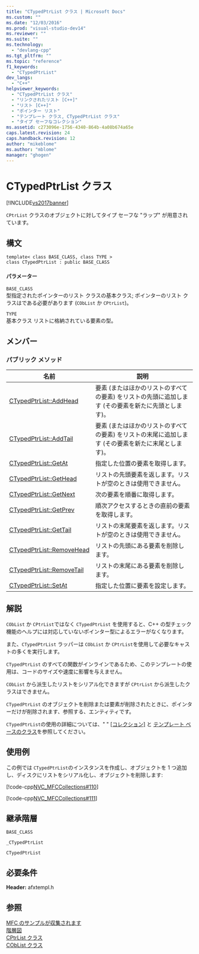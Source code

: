 ```yaml
---
title: "CTypedPtrList クラス | Microsoft Docs"
ms.custom: ""
ms.date: "12/03/2016"
ms.prod: "visual-studio-dev14"
ms.reviewer: ""
ms.suite: ""
ms.technology: 
  - "devlang-cpp"
ms.tgt_pltfrm: ""
ms.topic: "reference"
f1_keywords: 
  - "CTypedPtrList"
dev_langs: 
  - "C++"
helpviewer_keywords: 
  - "CTypedPtrList クラス"
  - "リンクされたリスト [C++]"
  - "リスト [C++]"
  - "ポインター リスト"
  - "テンプレート クラス, CTypedPtrList クラス"
  - "タイプ セーフなコレクション"
ms.assetid: c273096e-1756-4340-864b-4a08b674a65e
caps.latest.revision: 24
caps.handback.revision: 12
author: "mikeblome"
ms.author: "mblome"
manager: "ghogen"
---
```

# CTypedPtrList クラス
[!INCLUDE[vs2017banner](../../assembler/inline/includes/vs2017banner.md)]

`CPtrList` クラスのオブジェクトに対してタイプ セーフな "ラップ" が用意されています。  
  
## 構文  
  
```  
template< class BASE_CLASS, class TYPE >  
class CTypedPtrList : public BASE_CLASS  
```  
  
#### パラメーター  
 `BASE_CLASS`  
 型指定されたポインターのリスト クラスの基本クラス; ポインターのリスト クラスはである必要があります \(`CObList` か `CPtrList`\)。  
  
 `TYPE`  
 基本クラス リストに格納されている要素の型。  
  
## メンバー  
  
### パブリック メソッド  
  
|名前|説明|  
|--------|--------|  
|[CTypedPtrList::AddHead](../Topic/CTypedPtrList::AddHead.md)|要素 \(またはほかのリストのすべての要素\) をリストの先頭に追加します \(その要素を新たに先頭とします\)。|  
|[CTypedPtrList::AddTail](../Topic/CTypedPtrList::AddTail.md)|要素 \(またはほかのリストのすべての要素\) をリストの末尾に追加します \(その要素を新たに末尾とします\)。|  
|[CTypedPtrList::GetAt](../Topic/CTypedPtrList::GetAt.md)|指定した位置の要素を取得します。|  
|[CTypedPtrList::GetHead](../Topic/CTypedPtrList::GetHead.md)|リストの先頭要素を返します。リストが空のときは使用できません。|  
|[CTypedPtrList::GetNext](../Topic/CTypedPtrList::GetNext.md)|次の要素を順番に取得します。|  
|[CTypedPtrList::GetPrev](../Topic/CTypedPtrList::GetPrev.md)|順次アクセスするときの直前の要素を取得します。|  
|[CTypedPtrList::GetTail](../Topic/CTypedPtrList::GetTail.md)|リストの末尾要素を返します。リストが空のときは使用できません。|  
|[CTypedPtrList::RemoveHead](../Topic/CTypedPtrList::RemoveHead.md)|リストの先頭にある要素を削除します。|  
|[CTypedPtrList::RemoveTail](../Topic/CTypedPtrList::RemoveTail.md)|リストの末尾にある要素を削除します。|  
|[CTypedPtrList::SetAt](../Topic/CTypedPtrList::SetAt.md)|指定した位置に要素を設定します。|  
  
## 解説  
 `CObList` か `CPtrList`ではなく `CTypedPtrList` を使用すると、C\+\+ の型チェック機能のヘルプには対応していないポインター型によるエラーがなくなります。  
  
 また、`CTypedPtrList` ラッパーは `CObList` か `CPtrList`を使用して必要なキャストの多くを実行します。  
  
 `CTypedPtrList` のすべての関数がインラインであるため、このテンプレートの使用は、コードのサイズや速度に影響を与えません。  
  
 `CObList` から派生したリストをシリアル化できますが `CPtrList` から派生したクラスはできません。  
  
 `CTypedPtrList` のオブジェクトを削除または要素が削除されたときに、ポインターだけが削除されます、参照する、エンティティです。  
  
 `CTypedPtrList`の使用の詳細については、" " [&#91;コレクション&#93;](../../mfc/collections.md) と [テンプレート ベースのクラス](../Topic/Template-Based%20Classes.md)を参照してください。  
  
## 使用例  
 この例では `CTypedPtrList`のインスタンスを作成し、オブジェクトを 1 つ追加し、ディスクにリストをシリアル化し、オブジェクトを削除します:  
  
 [!code-cpp[NVC_MFCCollections#110](../../mfc/codesnippet/CPP/ctypedptrlist-class_1.cpp)]  
  
 [!code-cpp[NVC_MFCCollections#111](../../mfc/codesnippet/CPP/ctypedptrlist-class_2.cpp)]  
  
## 継承階層  
 `BASE_CLASS`  
  
 `_CTypedPtrList`  
  
 `CTypedPtrList`  
  
## 必要条件  
 **Header:** afxtempl.h  
  
## 参照  
 [MFC のサンプルが収集されます](../../top/visual-cpp-samples.md)   
 [階層図](../../mfc/hierarchy-chart.md)   
 [CPtrList クラス](../Topic/CPtrList%20Class.md)   
 [CObList クラス](../../mfc/reference/coblist-class.md)